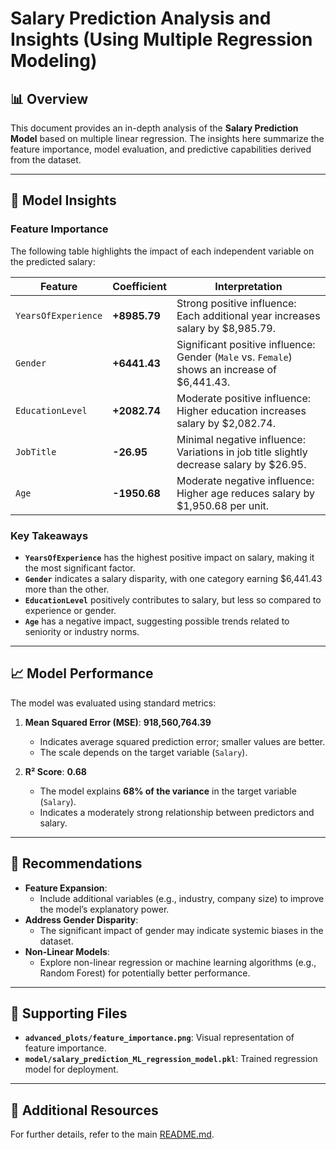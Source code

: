 # Salary Prediction Analysis and Insights (Using Multiple Regression Modeling)

## 📊 Overview

This document provides an in-depth analysis of the **Salary Prediction Model** based on multiple linear regression. The insights here summarize the feature importance, model evaluation, and predictive capabilities derived from the dataset.

---

## 🚀 Model Insights

### **Feature Importance**

The following table highlights the impact of each independent variable on the predicted salary:

| **Feature**           | **Coefficient** | **Interpretation**                                                                      |
|------------------------|-----------------|----------------------------------------------------------------------------------------|
| `YearsOfExperience`    | **+8985.79**    | Strong positive influence: Each additional year increases salary by $8,985.79.        |
| `Gender`               | **+6441.43**    | Significant positive influence: Gender (`Male` vs. `Female`) shows an increase of $6,441.43. |
| `EducationLevel`       | **+2082.74**    | Moderate positive influence: Higher education increases salary by $2,082.74.          |
| `JobTitle`             | **-26.95**      | Minimal negative influence: Variations in job title slightly decrease salary by $26.95.|
| `Age`                  | **-1950.68**    | Moderate negative influence: Higher age reduces salary by $1,950.68 per unit.         |

### **Key Takeaways**

- **`YearsOfExperience`** has the highest positive impact on salary, making it the most significant factor.
- **`Gender`** indicates a salary disparity, with one category earning $6,441.43 more than the other.
- **`EducationLevel`** positively contributes to salary, but less so compared to experience or gender.
- **`Age`** has a negative impact, suggesting possible trends related to seniority or industry norms.

---

## 📈 Model Performance

The model was evaluated using standard metrics:

1. **Mean Squared Error (MSE)**: **918,560,764.39**
   - Indicates average squared prediction error; smaller values are better.
   - The scale depends on the target variable (`Salary`).

2. **R² Score**: **0.68**
   - The model explains **68% of the variance** in the target variable (`Salary`).
   - Indicates a moderately strong relationship between predictors and salary.

---

## 🔮 Recommendations

- **Feature Expansion**:
  - Include additional variables (e.g., industry, company size) to improve the model’s explanatory power.
- **Address Gender Disparity**:
  - The significant impact of gender may indicate systemic biases in the dataset.
- **Non-Linear Models**:
  - Explore non-linear regression or machine learning algorithms (e.g., Random Forest) for potentially better performance.

---

## 📂 Supporting Files

- **`advanced_plots/feature_importance.png`**: Visual representation of feature importance.
- **`model/salary_prediction_ML_regression_model.pkl`**: Trained regression model for deployment.

---

## 📜 Additional Resources

For further details, refer to the main [README.md](README.md).
